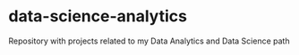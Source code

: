 # data-science-analytics
Repository with projects related to my Data Analytics and Data Science path 

